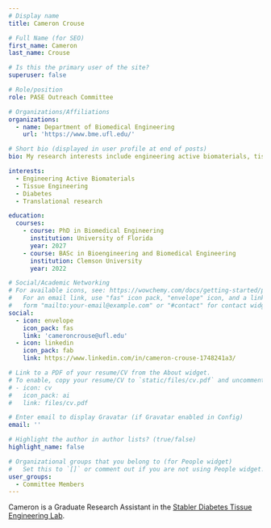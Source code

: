 ```yaml
---
# Display name
title: Cameron Crouse

# Full Name (for SEO)
first_name: Cameron
last_name: Crouse

# Is this the primary user of the site?
superuser: false

# Role/position
role: PASE Outreach Committee

# Organizations/Affiliations
organizations:
  - name: Department of Biomedical Engineering
    url: 'https://www.bme.ufl.edu/'

# Short bio (displayed in user profile at end of posts)
bio: My research interests include engineering active biomaterials, tissue engineering, diabetes, and translational research.

interests:
  - Engineering Active Biomaterials
  - Tissue Engineering
  - Diabetes
  - Translational research

education:
  courses:
    - course: PhD in Biomedical Engineering
      institution: University of Florida
      year: 2027
    - course: BASc in Bioengineering and Biomedical Engineering
      institution: Clemson University
      year: 2022

# Social/Academic Networking
# For available icons, see: https://wowchemy.com/docs/getting-started/page-builder/#icons
#   For an email link, use "fas" icon pack, "envelope" icon, and a link in the
#   form "mailto:your-email@example.com" or "#contact" for contact widget.
social:
  - icon: envelope
    icon_pack: fas
    link: 'cameroncrouse@ufl.edu'
  - icon: linkedin
    icon_pack: fab
    link: https://www.linkedin.com/in/cameron-crouse-1748241a3/

# Link to a PDF of your resume/CV from the About widget.
# To enable, copy your resume/CV to `static/files/cv.pdf` and uncomment the lines below.
# - icon: cv
#   icon_pack: ai
#   link: files/cv.pdf

# Enter email to display Gravatar (if Gravatar enabled in Config)
email: ''

# Highlight the author in author lists? (true/false)
highlight_name: false

# Organizational groups that you belong to (for People widget)
#   Set this to `[]` or comment out if you are not using People widget.
user_groups:
  - Committee Members
---
```


Cameron is a Graduate Research Assistant in the [Stabler Diabetes Tissue Engineering Lab](https://www.bme.ufl.edu/labs/stabler/).
